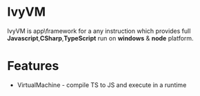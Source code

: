 # IvyVM

IvyVM is app\framework for a any instruction which provides full __Javascript__,__CSharp__,__TypeScript__ run on __windows__ & __node__ platform.

# Features

- VirtualMachine - compile TS to JS and execute in a runtime


